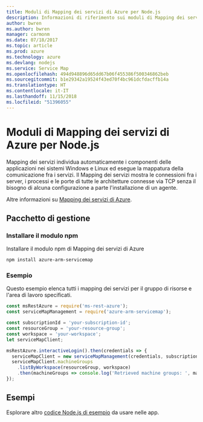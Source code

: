 ```yaml
---
title: Moduli di Mapping dei servizi di Azure per Node.js
description: Informazioni di riferimento sui moduli di Mapping dei servizi di Azure per Node.js
author: bwren
ms.author: bwren
manager: carmonm
ms.date: 07/18/2017
ms.topic: article
ms.prod: azure
ms.technology: azure
ms.devlang: nodejs
ms.service: Service Map
ms.openlocfilehash: 494d948896d65dd67b06f455386f500346862beb
ms.sourcegitcommit: b1e29342a19524f43ed70f4bc961dcfdacffb14a
ms.translationtype: HT
ms.contentlocale: it-IT
ms.lasthandoff: 11/15/2018
ms.locfileid: "51396055"
---
```

# <a name="azure-service-map-modules-for-nodejs"></a>Moduli di Mapping dei servizi di Azure per Node.js

Mapping dei servizi individua automaticamente i componenti delle applicazioni nei sistemi Windows e Linux ed esegue la mappatura della comunicazione fra i servizi. Il Mapping dei servizi mostra le connessioni fra i server, i processi e le porte di tutte le architetture connesse via TCP senza il bisogno di alcuna configurazione a parte l'installazione di un agente.

Altre informazioni su [Mapping dei servizi di Azure](https://docs.microsoft.com/azure/operations-management-suite/operations-management-suite-service-map).

## <a name="management-package"></a>Pacchetto di gestione

### <a name="install-the-npm-module"></a>Installare il modulo npm

Installare il modulo npm di Mapping dei servizi di Azure

```bash
npm install azure-arm-servicemap
```

### <a name="example"></a>Esempio

Questo esempio elenca tutti i mapping dei servizi per il gruppo di risorse e l'area di lavoro specificati.

```javascript
const msRestAzure = require('ms-rest-azure');
const serviceMapManagement = require('azure-arm-servicemap');

const subscriptionId = 'your-subscription-id';
const resourceGroup = 'your-resource-group';
const workspace = 'your-workspace';
let serviceMapClient;

msRestAzure.interactiveLogin().then(credentials => {
  serviceMapClient = new serviceMapManagement(credentials, subscriptionId);
  serviceMapClient.machineGroups
    .listByWorkspace(resourceGroup, workspace)
    .then(machineGroups => console.log('Retrieved machine groups: ', machineGroups));
});
```

## <a name="samples"></a>Esempi

Esplorare altro [codice Node.js di esempio](https://azure.microsoft.com/resources/samples/?platform=nodejs) da usare nelle app.
